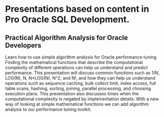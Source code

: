 Presentations based on content in Pro Oracle SQL Development.
=============================================================


Practical Algorithm Analysis for Oracle Developers
--------------------------------------------------

Learn how to use simple algorithm analysis for Oracle performance tuning.  Finding the mathematical functions that describe the computational complexity of different operations can help us understand and predict performance.  This presentation will discuss common functions such as 1/N, LOG(N), N, N*LOG(N), N^2, and N!, and how they can help us understand operations such as sequence caching, bulk collect limit, index access, full table scans, hashing, sorting, joining, parallel processing, and choosing execution plans.  This presentation also discusses times when the computational complexity is negated by implementation details.  With a new way of looking at simple mathematical functions we can add algorithm analysis to our performance tuning toolkit.
